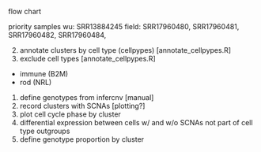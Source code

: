 flow chart

priority samples 
  wu: SRR13884245
  field: SRR17960480, SRR17960481, SRR17960482, SRR17960484, 

2. annotate clusters by cell type (cellpypes) [annotate_cellpypes.R]
3. exclude cell types [annotate_cellpypes.R]
  * immune (B2M)
  * rod (NRL)
1. define genotypes from infercnv [manual]
3. record clusters with SCNAs [plotting?]
4. plot cell cycle phase by cluster
5. differential expression between cells w/ and w/o SCNAs not part of cell type outgroups
6. define genotype proportion by cluster
